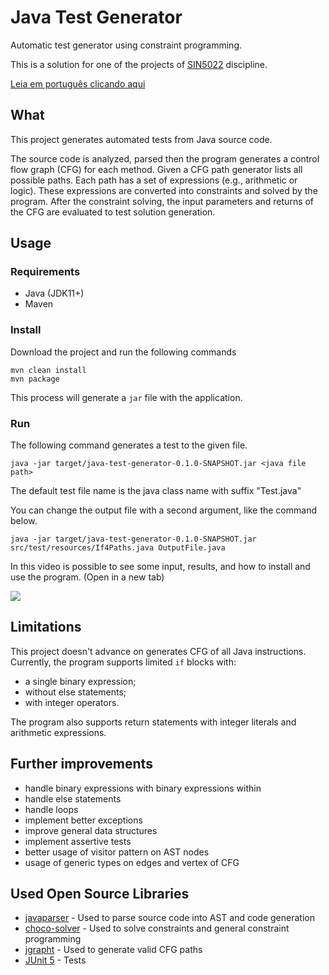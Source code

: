 # Java Test Generator
Automatic test generator using constraint programming.

This is a solution for one of the projects of [SIN5022](https://uspdigital.usp.br/janus/componente/disciplinasOferecidasInicial.jsf?action=3&sgldis=SIN5022) discipline.

[Leia em português clicando aqui](./README-pt_BR.md)
## What

This project generates automated tests from Java source code.

The source code is analyzed, parsed then the program generates a control flow graph (CFG) for each method. Given a CFG path generator lists all possible paths. Each path has a set of expressions (e.g., arithmetic or logic).
These expressions are converted into constraints and solved by the program. After the constraint solving, the input parameters and returns of the CFG are evaluated to test solution generation.

## Usage

### Requirements
- Java (JDK11+)
- Maven

### Install

Download the project and run the following commands

```shell
mvn clean install
mvn package
```

This process will generate a `jar` file with the application.

### Run

The following command generates a test to the given file.
```shell
java -jar target/java-test-generator-0.1.0-SNAPSHOT.jar <java file path>
```
The default test file name is the java class name with suffix "Test.java"

You can change the output file with a second argument, like the command below.
```shell
java -jar target/java-test-generator-0.1.0-SNAPSHOT.jar src/test/resources/If4Paths.java OutputFile.java
```

In this video is possible to see some input, results, and how to install and use the program. (Open in a new tab)

<a href="https://asciinema.org/a/424206" target="_blank"><img src="https://asciinema.org/a/424206.svg" /></a>

## Limitations
This project doesn't advance on generates CFG of all Java instructions. Currently, the program supports limited `if` blocks with:
- a single binary expression;
- without else statements;
- with integer operators.

The program also supports return statements with integer literals and arithmetic expressions.

## Further improvements
- handle binary expressions with binary expressions within
- handle else statements
- handle loops
- implement better exceptions
- improve general data structures
- implement assertive tests
- better usage of visitor pattern on AST nodes
- usage of generic types on edges and vertex of CFG

## Used Open Source Libraries
- [javaparser](https://github.com/javaparser/javaparser) - Used to parse source code into AST and code generation
- [choco-solver](https://github.com/chocoteam/choco-solver/) - Used to solve constraints and general constraint programming
- [jgrapht](https://github.com/jgrapht/jgrapht) - Used to generate valid CFG paths
- [JUnit 5](https://junit.org/junit5/) - Tests


